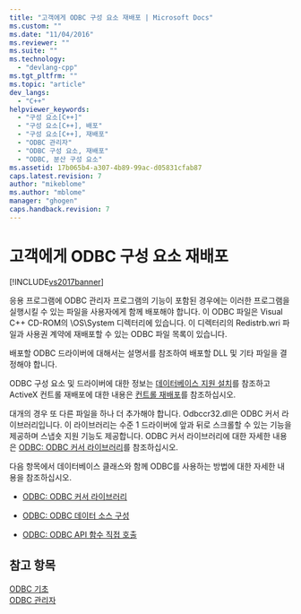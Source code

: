 ```yaml
---
title: "고객에게 ODBC 구성 요소 재배포 | Microsoft Docs"
ms.custom: ""
ms.date: "11/04/2016"
ms.reviewer: ""
ms.suite: ""
ms.technology: 
  - "devlang-cpp"
ms.tgt_pltfrm: ""
ms.topic: "article"
dev_langs: 
  - "C++"
helpviewer_keywords: 
  - "구성 요소[C++]"
  - "구성 요소[C++], 배포"
  - "구성 요소[C++], 재배포"
  - "ODBC 관리자"
  - "ODBC 구성 요소, 재배포"
  - "ODBC, 분산 구성 요소"
ms.assetid: 17b065b4-a307-4b89-99ac-d05831cfab87
caps.latest.revision: 7
author: "mikeblome"
ms.author: "mblome"
manager: "ghogen"
caps.handback.revision: 7
---
```

# 고객에게 ODBC 구성 요소 재배포
[!INCLUDE[vs2017banner](../../assembler/inline/includes/vs2017banner.md)]

응용 프로그램에 ODBC 관리자 프로그램의 기능이 포함된 경우에는 이러한 프로그램을 실행시킬 수 있는 파일을 사용자에게 함께 배포해야 합니다.  이 ODBC 파일은 Visual C\+\+ CD\-ROM의 \\OS\\System 디렉터리에 있습니다.  이 디렉터리의 Redistrb.wri 파일과 사용권 계약에 재배포할 수 있는 ODBC 파일 목록이 있습니다.  
  
 배포할 ODBC 드라이버에 대해서는 설명서를 참조하여  배포할 DLL 및 기타 파일을 결정해야 합니다.  
  
 ODBC 구성 요소 및 드라이버에 대한 정보는 [데이터베이스 지원 설치](../../data/installing-database-support-mfc-atl.md)를 참조하고 ActiveX 컨트롤 재배포에 대한 내용은 [컨트롤 재배포](../../data/ado-rdo/redistributing-controls.md)를 참조하십시오.  
  
 대개의 경우 또 다른 파일을 하나 더 추가해야 합니다.  Odbccr32.dll은 ODBC 커서 라이브러리입니다.  이 라이브러리는 수준 1 드라이버에 앞과 뒤로 스크롤할 수 있는 기능을 제공하며  스냅숏 지원 기능도 제공합니다.  ODBC 커서 라이브러리에 대한 자세한 내용은 [ODBC: ODBC 커서 라이브러리](../../data/odbc/odbc-the-odbc-cursor-library.md)를 참조하십시오.  
  
 다음 항목에서 데이터베이스 클래스와 함께 ODBC를 사용하는 방법에 대한 자세한 내용을 참조하십시오.  
  
-   [ODBC: ODBC 커서 라이브러리](../../data/odbc/odbc-the-odbc-cursor-library.md)  
  
-   [ODBC: ODBC 데이터 소스 구성](../../data/odbc/odbc-configuring-an-odbc-data-source.md)  
  
-   [ODBC: ODBC API 함수 직접 호출](../../data/odbc/odbc-calling-odbc-api-functions-directly.md)  
  
## 참고 항목  
 [ODBC 기초](../../data/odbc/odbc-basics.md)   
 [ODBC 관리자](../../data/odbc/odbc-administrator.md)